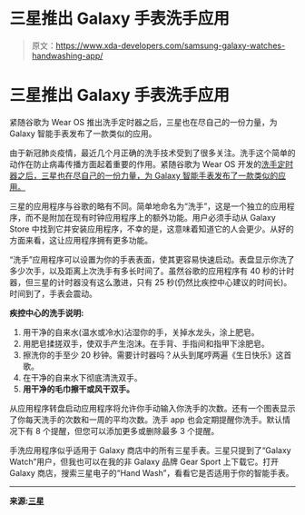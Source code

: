 # 三星推出 Galaxy 手表洗手应用

> 原文：<https://www.xda-developers.com/samsung-galaxy-watches-handwashing-app/>

# 三星推出 Galaxy 手表洗手应用

紧随谷歌为 Wear OS 推出洗手定时器之后，三星也在尽自己的一份力量，为 Galaxy 智能手表发布了一款类似的应用。

由于新冠肺炎疫情，最近几个月正确的洗手技术受到了很多关注。洗手这个简单的动作在防止病毒传播方面起着重要的作用。紧随谷歌为 Wear OS 开发的[洗手定时器之后，三星也在尽自己的一份力量，为 Galaxy 智能手表发布了一款类似的应用。](https://www.xda-developers.com/google-clock-handwashing-timer-wear-os/)

三星的应用程序与谷歌的略有不同。简单地命名为“洗手”，这是一个独立的应用程序，而不是附加在现有时钟应用程序上的额外功能。用户必须手动从 Galaxy Store 中找到它并安装应用程序，不幸的是，这意味着知道它的人会更少。从好的方面来看，这让应用程序拥有更多功能。

“洗手”应用程序可以设置为你的手表表面，使其更容易快速启动。表盘显示你洗了多少次手，以及距离上次洗手有多长时间了。虽然谷歌的应用程序有 40 秒的计时器，但三星的计时器没有这么激进，只有 25 秒(仍然比疾控中心建议的时间长)。时间到了，手表会震动。

**疾控中心的洗手说明:**

1.  用干净的自来水(温水或冷水)沾湿你的手，关掉水龙头，涂上肥皂。
2.  用肥皂揉搓双手，使双手产生泡沫。在手背、手指间和指甲下涂肥皂。
3.  擦洗你的手至少 20 秒钟。需要计时器吗？从头到尾哼两遍《生日快乐》这首歌。
4.  在干净的自来水下彻底清洗双手。
5.  **用干净的毛巾擦干或风干双手。**

从应用程序转盘启动应用程序将允许你手动输入你洗手的次数。还有一个图表显示了你每天洗手的次数和一周的平均次数。洗手 app 也会定期提醒你洗手。默认情况下有 8 个提醒，但您可以添加更多或删除最多 3 个提醒。

手洗应用程序似乎适用于 Galaxy 商店中的所有三星手表。三星只提到了“Galaxy Watch”用户，但我也可以在我的非 Galaxy 品牌 Gear Sport 上下载它。打开 Galaxy 商店，搜索三星电子的“Hand Wash”，看看它是否适用于你的智能手表。

* * *

**来源:[三星](https://news.samsung.com/in/samsung-develops-hand-wash-app-to-keep-you-healthy-safe)**